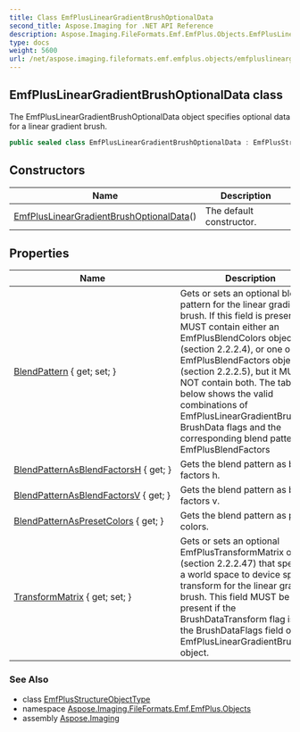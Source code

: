 ```yaml
---
title: Class EmfPlusLinearGradientBrushOptionalData
second_title: Aspose.Imaging for .NET API Reference
description: Aspose.Imaging.FileFormats.Emf.EmfPlus.Objects.EmfPlusLinearGradientBrushOptionalData class. The EmfPlusLinearGradientBrushOptionalData object specifies optional data for a linear gradient brush
type: docs
weight: 5600
url: /net/aspose.imaging.fileformats.emf.emfplus.objects/emfpluslineargradientbrushoptionaldata/
---
```

## EmfPlusLinearGradientBrushOptionalData class

The EmfPlusLinearGradientBrushOptionalData object specifies optional data for a linear gradient brush.

```csharp
public sealed class EmfPlusLinearGradientBrushOptionalData : EmfPlusStructureObjectType
```

## Constructors

| Name | Description |
| --- | --- |
| [EmfPlusLinearGradientBrushOptionalData](emfpluslineargradientbrushoptionaldata/)() | The default constructor. |

## Properties

| Name | Description |
| --- | --- |
| [BlendPattern](../../aspose.imaging.fileformats.emf.emfplus.objects/emfpluslineargradientbrushoptionaldata/blendpattern/) { get; set; } | Gets or sets an optional blend pattern for the linear gradient brush. If this field is present, it MUST contain either an EmfPlusBlendColors object (section 2.2.2.4), or one or two EmfPlusBlendFactors objects (section 2.2.2.5), but it MUST NOT contain both. The table below shows the valid combinations of EmfPlusLinearGradientBrushData BrushData flags and the corresponding blend patterns: EmfPlusBlendFactors |
| [BlendPatternAsBlendFactorsH](../../aspose.imaging.fileformats.emf.emfplus.objects/emfpluslineargradientbrushoptionaldata/blendpatternasblendfactorsh/) { get; } | Gets the blend pattern as blend factors h. |
| [BlendPatternAsBlendFactorsV](../../aspose.imaging.fileformats.emf.emfplus.objects/emfpluslineargradientbrushoptionaldata/blendpatternasblendfactorsv/) { get; } | Gets the blend pattern as blend factors v. |
| [BlendPatternAsPresetColors](../../aspose.imaging.fileformats.emf.emfplus.objects/emfpluslineargradientbrushoptionaldata/blendpatternaspresetcolors/) { get; } | Gets the blend pattern as preset colors. |
| [TransformMatrix](../../aspose.imaging.fileformats.emf.emfplus.objects/emfpluslineargradientbrushoptionaldata/transformmatrix/) { get; set; } | Gets or sets an optional EmfPlusTransformMatrix object (section 2.2.2.47) that specifies a world space to device space transform for the linear gradient brush. This field MUST be present if the BrushDataTransform flag is set in the BrushDataFlags field of the EmfPlusLinearGradientBrushData object. |

### See Also

* class [EmfPlusStructureObjectType](../emfplusstructureobjecttype/)
* namespace [Aspose.Imaging.FileFormats.Emf.EmfPlus.Objects](../../aspose.imaging.fileformats.emf.emfplus.objects/)
* assembly [Aspose.Imaging](../../)


